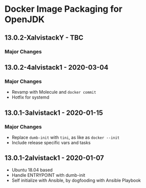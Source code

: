 # Docker Image Packaging for OpenJDK

## 13.0.2-XalvistackY - TBC

### Major Changes

## 13.0.2-4alvistack1 - 2020-03-04

### Major Changes

  - Revamp with Molecule and `docker commit`
  - Hotfix for systemd

## 13.0.1-3alvistack1 - 2020-01-15

### Major Changes

  - Replace `dumb-init` with `tini`, as like as `docker --init`
  - Include release specific vars and tasks

## 13.0.1-2alvistack1 - 2020-01-07

  - Ubuntu 18.04 based
  - Handle ENTRYPOINT with dumb-init
  - Self initialize with Ansible, by dogfooding with Ansible Playbook

